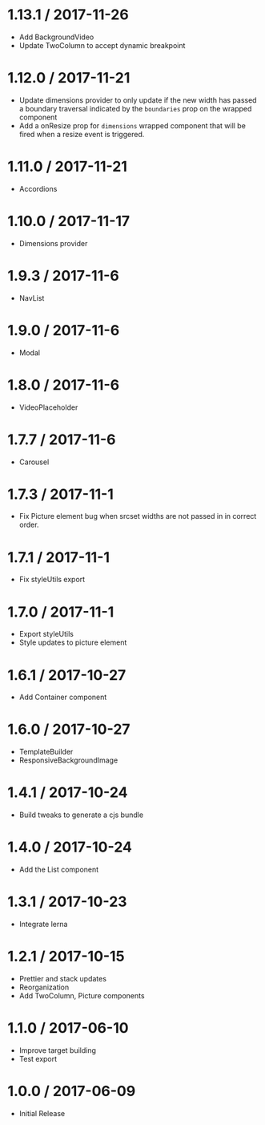 1.13.1 / 2017-11-26
==================
- Add BackgroundVideo
- Update TwoColumn to accept dynamic breakpoint

1.12.0 / 2017-11-21
==================
- Update dimensions provider to only update if the new width has passed a
boundary traversal indicated by the `boundaries` prop on the wrapped component
- Add a onResize prop for `dimensions` wrapped component that will be fired when
a resize event is triggered.

1.11.0 / 2017-11-21
==================
- Accordions

1.10.0 / 2017-11-17
==================
- Dimensions provider

1.9.3 / 2017-11-6
==================
- NavList

1.9.0 / 2017-11-6
==================
- Modal

1.8.0 / 2017-11-6
==================
- VideoPlaceholder

1.7.7 / 2017-11-6
==================
- Carousel

1.7.3 / 2017-11-1
==================
- Fix Picture element bug when srcset widths are not passed in in correct order.

1.7.1 / 2017-11-1
==================
- Fix styleUtils export

1.7.0 / 2017-11-1
==================
- Export styleUtils
- Style updates to picture element

1.6.1 / 2017-10-27
==================
- Add Container component

1.6.0 / 2017-10-27
==================
- TemplateBuilder
- ResponsiveBackgroundImage

1.4.1 / 2017-10-24
==================
- Build tweaks to generate a cjs bundle

1.4.0 / 2017-10-24
==================
- Add the List component

1.3.1 / 2017-10-23
==================
- Integrate lerna

1.2.1 / 2017-10-15
==================
- Prettier and stack updates
- Reorganization
- Add TwoColumn, Picture components

1.1.0 / 2017-06-10
==================
- Improve target building
- Test export

1.0.0 / 2017-06-09
==================
- Initial Release
